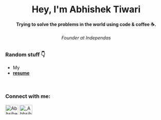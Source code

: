 <h1 align="center">Hey, I'm Abhishek Tiwari</h1>
<h4 align="center">Trying to solve the problems in the world using code & coffee ☕️.</h4>
<h6 align="center">Founder at Independas</h6>

<h3 align="left">Random stuff 👇</h3>



- My 
-  <a href="[https://drive.google.com/file/d/1jTb6aMFV01hTOWgLjyREe7KDO1YNN48v/view?usp=sharing](https://abhishektiwari12.netlify.app/)"><b>resume</b></a>

<br>

<h3 align="left">Connect with me:</h3>

<p align="left">

<a href="[(https://www.linkedin.com/in/abhishek-tiwari-35b05221a/)(https://www.linkedin.com/in/abhishek-tiwari-35b05221a/overlay/contact-info/?lipi=urn%3Ali%3Apage%3Ad_flagship3_profile_view_base%3Bs9kD3UfWRCiFbWtURg7lHg%3D%3D)](https://www.linkedin.com/in/abhishek-tiwari-35b05221a)" target="blank"><img align="center" src="https://raw.githubusercontent.com/rahuldkjain/github-profile-readme-generator/master/src/images/icons/Social/linked-in-alt.svg" alt="Abhsihek_tiwari" height="30" width="40" /></a>
<a href="https://instagram.com/ft.prakharrai" target="blank"><img align="center" src="https://raw.githubusercontent.com/rahuldkjain/github-profile-readme-generator/master/src/images/icons/Social/instagram.svg" alt="_Abhsihek_tiwari_" height="30" width="40" /></a>
</p>
<br>



